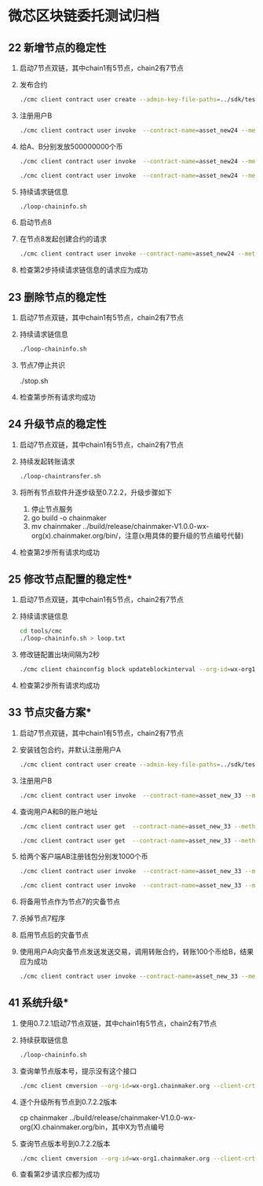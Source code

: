 # 微芯区块链委托测试归档

## 22 新增节点的稳定性

1. 启动7节点双链，其中chain1有5节点，chain2有7节点

2. 发布合约

   ```sh
   ./cmc client contract user create --admin-key-file-paths=../sdk/testdata/crypto-config/wx-org1.chainmaker.org/user/admin1/admin1.tls.key --admin-crt-file-paths=../sdk/testdata/crypto-config/wx-org1.chainmaker.org/user/admin1/admin1.tls.crt  --org-id=wx-org1.chainmaker.org --chain-id=chain1 --client-crt-file-paths=../sdk/testdata/crypto-config/wx-org1.chainmaker.org/user/client1/client1.tls.crt --client-key-file-paths=../sdk/testdata/crypto-config/wx-org1.chainmaker.org/user/client1/client1.tls.key --byte-code-path=../../test/wasm/asset-rust-0.7.2.wasm --contract-name=asset_new24 --runtime-type=WASMER --sdk-conf-path=../sdk/testdata/sdk_config.yml --version=1.0 --sync-result=true --params="{\"issue_limit\":\"500000000\",\"total_supply\":\"1000000000\"}"
   ```

3. 注册用户B

   ```sh
   ./cmc client contract user invoke  --contract-name=asset_new24 --method=register --org-id=wx-org2.chainmaker.org --client-crt-file-paths=../sdk/testdata/crypto-config/wx-org2.chainmaker.org/user/client1/client1.tls.crt --client-key-file-paths=../sdk/testdata/crypto-config/wx-org2.chainmaker.org/user/client1/client1.tls.key --sdk-conf-path=../sdk/testdata/sdk_config.yml --sync-result=true
   ```

4. 给A、B分别发放500000000个币

   ```sh
   ./cmc client contract user invoke  --contract-name=asset_new24 --method=issue_amount --sdk-conf-path=../sdk/testdata/sdk_config.yml --org-id=wx-org1.chainmaker.org --client-crt-file-paths=../sdk/testdata/crypto-config/wx-org1.chainmaker.org/user/client1/client1.tls.crt --client-key-file-paths=../sdk/testdata/crypto-config/wx-org1.chainmaker.org/user/client1/client1.tls.key --params="{\"amount\":\"500000000\",\"to\":\"62c6a0672c28ae914e9c5100a2262762b0a5b7b13bf4b69b3beee92c51aefd0f\"}" --sync-result=true
   
   ./cmc client contract user invoke  --contract-name=asset_new24 --method=issue_amount --sdk-conf-path=../sdk/testdata/sdk_config.yml --org-id=wx-org1.chainmaker.org --client-crt-file-paths=../sdk/testdata/crypto-config/wx-org1.chainmaker.org/user/client1/client1.tls.crt --client-key-file-paths=../sdk/testdata/crypto-config/wx-org1.chainmaker.org/user/client1/client1.tls.key --params="{\"amount\":\"500000000\",\"to\":\"c5d7d472124c988175beacef2b482206910c94845777eb3689af33e240c67129\"}" --sync-result=true
   ```

   

5. 持续请求链信息

   ```sh
   ./loop-chaininfo.sh
   ```

6. 启动节点8

   

7. 在节点8发起创建合约的请求

   ```sh
   ./cmc client contract user invoke --contract-name=asset_new24 --method=transfer --sdk-conf-path=../sdk/testdata/sdk_config_bc1_node8.yml --org-id=wx-org1.chainmaker.org --client-crt-file-paths=../sdk/testdata/crypto-config/wx-org1.chainmaker.org/user/client1/client1.tls.crt --client-key-file-paths=../sdk/testdata/crypto-config/wx-org1.chainmaker.org/user/client1/client1.tls.key --params="{\"amount\":\"100\",\"to\":\"c5d7d472124c988175beacef2b482206910c94845777eb3689af33e240c67129\"}" --sync-result=true
   ```

8. 检查第2步持续请求链信息的请求应为成功

## 23 删除节点的稳定性

1. 启动7节点双链，其中chain1有5节点，chain2有7节点

2. 持续请求链信息

   ```sh
   ./loop-chaininfo.sh
   ```

3. 节点7停止共识

   ./stop.sh

4. 检查第步所有请求均成功

## 24 升级节点的稳定性

1. 启动7节点双链，其中chain1有5节点，chain2有7节点

2. 持续发起转账请求

   ```sh
   ./loop-chaintransfer.sh
   ```

3. 将所有节点软件升逐步级至0.7.2.2，升级步骤如下

   1. 停止节点服务
   2. go build -o chainmaker
   3. mv chainmaker ../build/release/chainmaker-V1.0.0-wx-org(x).chainmaker.org/bin/，注意(x用具体的要升级的节点编号代替)

4. 检查第2步所有请求均成功

## 25 修改节点配置的稳定性*

1. 启动7节点双链，其中chain1有5节点，chain2有7节点

2. 持续请求链信息

   ```sh
   cd tools/cmc
   ./loop-chaininfo.sh > loop.txt
   ```

3. 修改链配置出块间隔为2秒

   ```sh
   ./cmc client chainconfig block updateblockinterval --org-id=wx-org1.chainmaker.org --client-crt-file-paths=../sdk/testdata/crypto-config/wx-org1.chainmaker.org/user/client1/client1.tls.crt --client-key-file-paths=../sdk/testdata/crypto-config/wx-org1.chainmaker.org/user/client1/client1.tls.key --sdk-conf-path=../sdk/testdata/sdk_config.yml --admin-crt-file-paths=../sdk/testdata/crypto-config/wx-org1.chainmaker.org/user/admin1/admin1.tls.crt --admin-key-file-paths=../sdk/testdata/crypto-config/wx-org1.chainmaker.org/user/admin1/admin1.tls.key --block-interval 1000
   ```

4. 检查第2步所有请求均成功

## 33 节点灾备方案*

1. 启动7节点双链，其中chain1有5节点，chain2有7节点

2. 安装钱包合约，并默认注册用户A

   ```sh
   ./cmc client contract user create --admin-key-file-paths=../sdk/testdata/crypto-config/wx-org1.chainmaker.org/user/admin1/admin1.tls.key --admin-crt-file-paths=../sdk/testdata/crypto-config/wx-org1.chainmaker.org/user/admin1/admin1.tls.crt  --org-id=wx-org1.chainmaker.org --chain-id=chain2 --client-crt-file-paths=../sdk/testdata/crypto-config/wx-org1.chainmaker.org/user/client1/client1.tls.crt --client-key-file-paths=../sdk/testdata/crypto-config/wx-org1.chainmaker.org/user/client1/client1.tls.key --byte-code-path=../../test/wasm/asset-rust-0.7.2_v1.0.0.wasm --contract-name=asset_new_33 --runtime-type=WASMER --sdk-conf-path=../sdk/testdata/sdk_config.yml --version=1.0.0 --sync-result=true --params="{\"issue_limit\":\"1000\",\"total_supply\":\"100000000\"}"
   ```

3. 注册用户B

   ```sh
   ./cmc client contract user invoke  --contract-name=asset_new_33 --method=register --org-id=wx-org2.chainmaker.org  --chain-id=chain2 --client-crt-file-paths=../sdk/testdata/crypto-config/wx-org2.chainmaker.org/user/client1/client1.tls.crt --client-key-file-paths=../sdk/testdata/crypto-config/wx-org2.chainmaker.org/user/client1/client1.tls.key --sdk-conf-path=../sdk/testdata/sdk_config.yml --sync-result=true
   ```

   

4. 查询用户A和B的账户地址

   ```sh
   ./cmc client contract user get  --contract-name=asset_new_33 --method=query_address --sdk-conf-path=../sdk/testdata/sdk_config.yml --org-id=wx-org1.chainmaker.org  --chain-id=chain2 --client-crt-file-paths=../sdk/testdata/crypto-config/wx-org1.chainmaker.org/user/client1/client1.tls.crt --client-key-file-paths=../sdk/testdata/crypto-config/wx-org1.chainmaker.org/user/client1/client1.tls.key
   
   ./cmc client contract user get  --contract-name=asset_new_33 --method=query_address --sdk-conf-path=../sdk/testdata/sdk_config.yml --org-id=wx-org2.chainmaker.org  --chain-id=chain2 --client-crt-file-paths=../sdk/testdata/crypto-config/wx-org2.chainmaker.org/user/client1/client1.tls.crt --client-key-file-paths=../sdk/testdata/crypto-config/wx-org2.chainmaker.org/user/client1/client1.tls.key
   ```

   

5. 给两个客户端AB注册钱包分别发1000个币

   ```sh
   ./cmc client contract user invoke  --contract-name=asset_new_33 --method=issue_amount --sdk-conf-path=../sdk/testdata/sdk_config.yml --org-id=wx-org1.chainmaker.org  --chain-id=chain2 --client-crt-file-paths=../sdk/testdata/crypto-config/wx-org1.chainmaker.org/user/client1/client1.tls.crt --client-key-file-paths=../sdk/testdata/crypto-config/wx-org1.chainmaker.org/user/client1/client1.tls.key --params="{\"amount\":\"1000\",\"to\":\"62c6a0672c28ae914e9c5100a2262762b0a5b7b13bf4b69b3beee92c51aefd0f\"}" --sync-result=true
   
   ./cmc client contract user invoke  --contract-name=asset_new_33 --method=issue_amount --sdk-conf-path=../sdk/testdata/sdk_config.yml --org-id=wx-org1.chainmaker.org  --chain-id=chain2 --client-crt-file-paths=../sdk/testdata/crypto-config/wx-org1.chainmaker.org/user/client1/client1.tls.crt --client-key-file-paths=../sdk/testdata/crypto-config/wx-org1.chainmaker.org/user/client1/client1.tls.key --params="{\"amount\":\"1000\",\"to\":\"c5d7d472124c988175beacef2b482206910c94845777eb3689af33e240c67129\"}" --sync-result=true
   ```

6. 将备用节点作为节点7的灾备节点

7. 杀掉节点7程序

8. 启用节点后的灾备节点

9. 使用用户A向灾备节点发送发送交易，调用转账合约，转账100个币给B，结果应为成功

   ```sh
   ./cmc client contract user invoke --contract-name=asset_new_33 --method=transfer --sdk-conf-path=../sdk/testdata/sdk_config.yml --org-id=wx-org1.chainmaker.org  --chain-id=chain2 --client-crt-file-paths=../sdk/testdata/crypto-config/wx-org1.chainmaker.org/user/client1/client1.tls.crt --client-key-file-paths=../sdk/testdata/crypto-config/wx-org1.chainmaker.org/user/client1/client1.tls.key --params="{\"amount\":\"1000\",\"to\":\"c5d7d472124c988175beacef2b482206910c94845777eb3689af33e240c67129\"}" --sync-result=true
   ```

## 41 系统升级*

1. 使用0.7.2.1启动7节点双链，其中chain1有5节点，chain2有7节点

2. 持续获取链信息

   ```sh
   ./loop-chaininfo.sh
   ```

3. 查询单节点版本号，提示没有这个接口

   ```sh
   ./cmc client cmversion --org-id=wx-org1.chainmaker.org --client-crt-file-paths=../sdk/testdata/crypto-config/wx-org1.chainmaker.org/user/client1/client1.tls.crt --client-key-file-paths=../sdk/testdata/crypto-config/wx-org1.chainmaker.org/user/client1/client1.tls.key --sdk-conf-path=../sdk/testdata/sdk_config.yml
   ```

4. 逐个升级所有节点到0.7.2.2版本

   cp chainmaker ../build/release/chainmaker-V1.0.0-wx-org(X).chainmaker.org/bin，其中X为节点编号

5. 查询节点版本号到0.7.2.2版本

   ```sh
   ./cmc client cmversion --org-id=wx-org1.chainmaker.org --client-crt-file-paths=../sdk/testdata/crypto-config/wx-org1.chainmaker.org/user/client1/client1.tls.crt --client-key-file-paths=../sdk/testdata/crypto-config/wx-org1.chainmaker.org/user/client1/client1.tls.key --sdk-conf-path=../sdk/testdata/sdk_config.yml
   ```

6. 查看第2步请求应都为成功